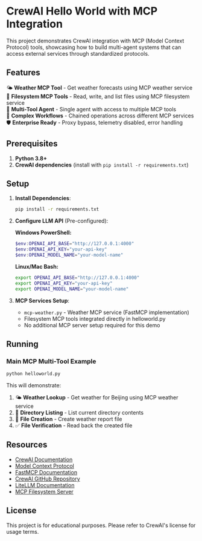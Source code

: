 # CrewAI Hello World with MCP Integration

This project demonstrates CrewAI integration with MCP (Model Context Protocol) tools, showcasing how to build multi-agent systems that can access external services through standardized protocols.

## Features

🌤️ **Weather MCP Tool** - Get weather forecasts using MCP weather service  
📂 **Filesystem MCP Tools** - Read, write, and list files using MCP filesystem service  
🤖 **Multi-Tool Agent** - Single agent with access to multiple MCP tools  
🔄 **Complex Workflows** - Chained operations across different MCP services  
🛡️ **Enterprise Ready** - Proxy bypass, telemetry disabled, error handling

## Prerequisites

1. **Python 3.8+**
2. **CrewAI dependencies** (install with `pip install -r requirements.txt`)

## Setup

1. **Install Dependencies**:
   ```bash
   pip install -r requirements.txt
   ```

2. **Configure LLM API** (Pre-configured):

   **Windows PowerShell:**
   ```powershell
   $env:OPENAI_API_BASE="http://127.0.0.1:4000"
   $env:OPENAI_API_KEY="your-api-key"
   $env:OPENAI_MODEL_NAME="your-model-name"
   ```

   **Linux/Mac Bash:**
   ```bash
   export OPENAI_API_BASE="http://127.0.0.1:4000"
   export OPENAI_API_KEY="your-api-key"
   export OPENAI_MODEL_NAME="your-model-name"
   ```

3. **MCP Services Setup**:
   - `mcp-weather.py` - Weather MCP service (FastMCP implementation)
   - Filesystem MCP tools integrated directly in helloworld.py
   - No additional MCP server setup required for this demo

## Running

### Main MCP Multi-Tool Example
```bash
python helloworld.py
```

This will demonstrate:
1. 🌤️ **Weather Lookup** - Get weather for Beijing using MCP weather service
2. 📂 **Directory Listing** - List current directory contents
3. 📝 **File Creation** - Create weather report file
4. ✅ **File Verification** - Read back the created file

## Resources

- [CrewAI Documentation](https://docs.crewai.com/)
- [Model Context Protocol](https://modelcontextprotocol.io/)
- [FastMCP Documentation](https://github.com/jlowin/fastmcp)
- [CrewAI GitHub Repository](https://github.com/crewAIInc/crewAI)
- [LiteLLM Documentation](https://docs.litellm.ai/docs/)
- [MCP Filesystem Server](https://github.com/modelcontextprotocol/servers/tree/main/src/filesystem)

## License

This project is for educational purposes. Please refer to CrewAI's license for usage terms.
